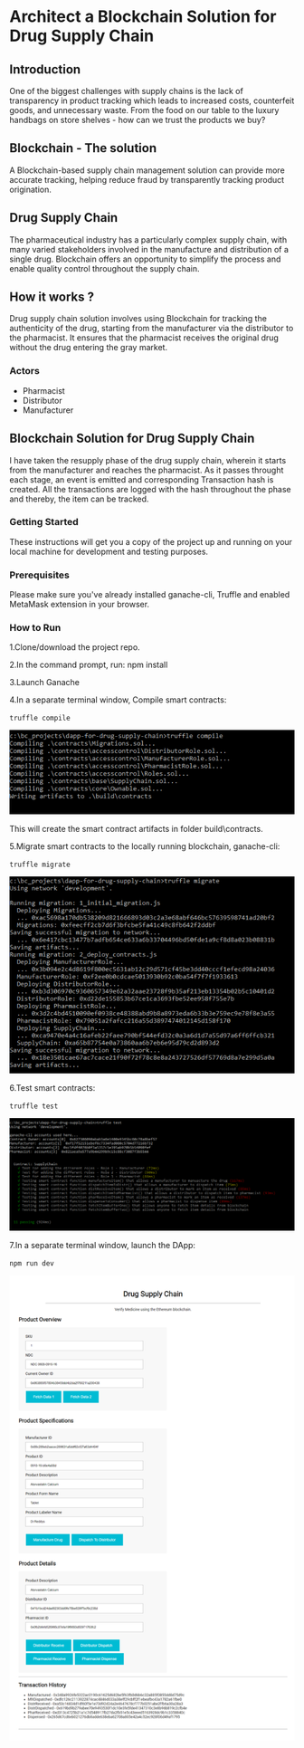 # Architect a Blockchain Solution for Drug Supply Chain

## Introduction

One of the biggest challenges with supply chains is the lack of transparency in product tracking which leads to increased costs, counterfeit goods, and unnecessary waste. From the food on our table to the luxury handbags on store shelves - how can we trust the products we buy?

## Blockchain - The solution

A Blockchain-based supply chain management solution can provide more accurate tracking, helping reduce fraud by transparently tracking product origination.

## Drug Supply Chain

The pharmaceutical industry has a particularly complex supply chain, with many varied stakeholders involved in the manufacture and distribution of a single drug. Blockchain offers an opportunity to simplify the process and enable quality control throughout the supply chain.

## How it works ?

Drug supply chain solution involves using Blockchain for tracking the authenticity of the drug, starting from the manufacturer via the distributor to the pharmacist. It ensures that the pharmacist receives the original drug without the drug entering the gray market.

### Actors

- Pharmacist
- Distributor
- Manufacturer

## Blockchain Solution for Drug Supply Chain

I have taken the resupply phase of the drug supply chain, wherein it starts from the manufacturer and reaches the pharmacist. As it passes throught each stage, an event is emitted and corresponding Transaction hash is created. All the transactions are logged with the hash throughout the phase and thereby, the item can be tracked.

### Getting Started

These instructions will get you a copy of the project up and running on your local machine for development and testing purposes.

### Prerequisites

Please make sure you've already installed ganache-cli, Truffle and enabled MetaMask extension in your browser.

### How to Run

1.Clone/download the project repo.

2.In the command prompt, run: npm install

3.Launch Ganache <seed-word>

4.In a separate terminal window, Compile smart contracts:

`truffle compile`

![compile success](https://github.com/gowrieswaran/dapp-for-drug-supply-chain/blob/master/images/truffle-compile.PNG)

This will create the smart contract artifacts in folder build\contracts.

5.Migrate smart contracts to the locally running blockchain, ganache-cli:

`truffle migrate`

![migrate](https://github.com/gowrieswaran/dapp-for-drug-supply-chain/blob/master/images/truffle-migrate.PNG)

6.Test smart contracts:

`truffle test`

![tests](https://github.com/gowrieswaran/dapp-for-drug-supply-chain/blob/master/images/truffle-tests.PNG)

7.In a separate terminal window, launch the DApp:

`npm run dev`

![DAPP](https://github.com/gowrieswaran/dapp-for-drug-supply-chain/blob/master/images/screen-supplychain.png)
